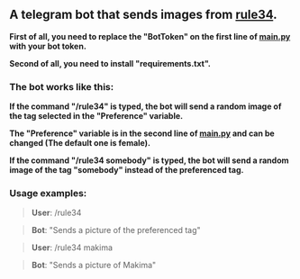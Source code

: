 ## A telegram bot that sends images from [rule34](https://rule34.xxx).

**First of all, you need to replace the "BotToken" on the first line of [main.py](main.py) with your bot token.**

**Second of all, you need to install "requirements.txt".**

### The bot works like this:
**If the command "/rule34" is typed, the bot will send a random image of the tag selected in the "Preference" variable.**

**The "Preference" variable is in the second line of [main.py](main.py) and can be changed (The default one is female).**

**If the command "/rule34 somebody" is typed, the bot will send a random image of the tag "somebody" instead of the preferenced tag.**

### Usage examples:

> **User**: /rule34

> **Bot**: "Sends a picture of the preferenced tag"

> **User**: /rule34 makima

> **Bot**: "Sends a picture of Makima"
